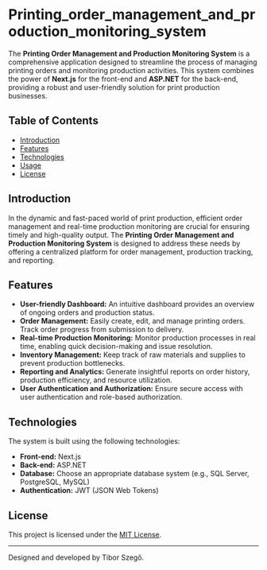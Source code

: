 # Printing_order_management_and_production_monitoring_system

The **Printing Order Management and Production Monitoring System** is a comprehensive application designed to streamline the process of managing printing orders and monitoring production activities. This system combines the power of **Next.js** for the front-end and **ASP.NET** for the back-end, providing a robust and user-friendly solution for print production businesses.

## Table of Contents

- [Introduction](#introduction)
- [Features](#features)
- [Technologies](#technologies)
- [Usage](#usage)
- [License](#license)
<!-- - [Installation](#installation) -->

## Introduction

In the dynamic and fast-paced world of print production, efficient order management and real-time production monitoring are crucial for ensuring timely and high-quality output. The **Printing Order Management and Production Monitoring System** is designed to address these needs by offering a centralized platform for order management, production tracking, and reporting.

## Features

- **User-friendly Dashboard:** An intuitive dashboard provides an overview of ongoing orders and production status.
- **Order Management:** Easily create, edit, and manage printing orders. Track order progress from submission to delivery.
- **Real-time Production Monitoring:** Monitor production processes in real time, enabling quick decision-making and issue resolution.
- **Inventory Management:** Keep track of raw materials and supplies to prevent production bottlenecks.
- **Reporting and Analytics:** Generate insightful reports on order history, production efficiency, and resource utilization.
- **User Authentication and Authorization:** Ensure secure access with user authentication and role-based authorization.

## Technologies

The system is built using the following technologies:

- **Front-end:** Next.js
- **Back-end:** ASP.NET
- **Database:** Choose an appropriate database system (e.g., SQL Server, PostgreSQL, MySQL)
- **Authentication:** JWT (JSON Web Tokens)

<!-- ## Installation

Follow these steps to set up the system:

1. Clone the repository: `git clone https://github.com/your-repo-url.git`
2. Navigate to the front-end directory: `cd front-end`
3. Install dependencies: `npm install`
4. Navigate to the back-end directory: `cd ../back-end`
5. Configure the database connection in the `appsettings.json` file.
6. Install back-end dependencies: `dotnet restore`

## Usage

1. Start the back-end server: `dotnet run` in the back-end directory.
2. Start the front-end development server: `npm run dev` in the front-end directory.
3. Access the application in your web browser at `http://localhost:3000`. -->

## License

This project is licensed under the [MIT License](LICENSE).

---

Designed and developed by Tibor Szegő.
